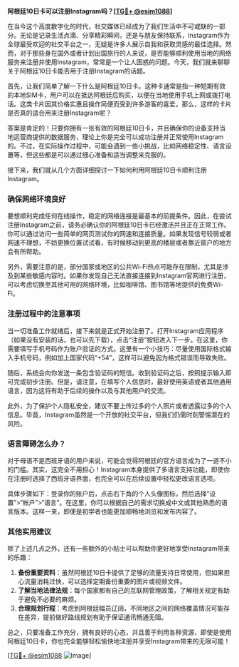 **阿根廷10日卡可以注册Instagram吗？[[TG💪+ @esim1088](https://t.me/s/esim1088)]**

在当今这个高度数字化的时代，社交媒体已经成为了我们生活中不可或缺的一部分。无论是记录生活点滴、分享精彩瞬间，还是与朋友保持联系，Instagram作为全球最受欢迎的社交平台之一，无疑是许多人展示自我和获取灵感的最佳选择。然而，对于那些身在国外或者计划出国旅行的人来说，是否能够顺利使用当地的网络服务来注册并使用Instagram，常常是一个让人困惑的问题。今天，我们就来聊聊关于阿根廷10日卡能否用于注册Instagram的话题。

首先，让我们简单了解一下什么是阿根廷10日卡。这种卡通常是指一种短期有效的本地SIM卡，用户可以在抵达阿根廷后购买，以便在当地使用手机上网或拨打电话。这类卡片因其价格实惠且操作简便而受到许多游客的喜爱。那么，这样的卡片是否真的适合用来注册Instagram呢？

答案是肯定的！只要你拥有一张有效的阿根廷10日卡，并且确保你的设备支持当地运营商提供的数据服务，理论上你是完全可以成功注册并正常使用Instagram的。不过，在实际操作过程中，可能会遇到一些小挑战，比如网络稳定性、语言设置等，但这些都是可以通过细心准备和适当调整来克服的。

接下来，我们就从几个方面详细探讨一下如何利用阿根廷10日卡顺利注册Instagram。

### 确保网络环境良好

要想顺利完成任何在线操作，稳定的网络连接是最基本的前提条件。因此，在尝试注册Instagram之前，请务必确认你的阿根廷10日卡已经激活并且正在正常工作。你可以通过访问一些简单的网页测试你的网速和连接质量。如果发现信号较弱或者网速不理想，不妨更换位置试试看，有时候移动到更高的楼层或者靠近窗户的地方会有所帮助。

另外，需要注意的是，部分国家或地区的公共Wi-Fi热点可能存在限制，尤其是涉及到某些敏感内容时。如果你发现自己无法直接连接到Instagram官网进行注册，可以考虑切换至其他可用的网络环境，比如咖啡馆、图书馆等地提供的免费Wi-Fi。

### 注册过程中的注意事项

当一切准备工作就绪后，接下来就是正式开始注册了。打开Instagram应用程序（如果没有安装的话，也可以先下载），点击“注册”按钮进入下一步。在这里，你需要填写手机号码作为账户验证的方式。这里有一个小技巧：尽量使用国际格式输入手机号码，例如加上国家代码“+54”，这样可以避免因为格式错误而导致失败。

随后，系统会向你发送一条包含验证码的短信。收到验证码之后，按照提示输入即可完成初步注册。但是，请注意，在填写个人信息时，最好使用英语或者其他通用语言，因为这将有助于后续的操作以及与其他用户的交流。

此外，为了保护个人隐私安全，建议不要上传过多的个人照片或者透露过多的个人信息。毕竟，Instagram虽然是一个开放的社交平台，但我们仍需时刻警惕潜在的风险。

### 语言障碍怎么办？

对于母语不是西班牙语的用户来说，可能会觉得阿根廷的官方语言成为了一道不小的门槛。其实，这完全不用担心！Instagram本身提供了多语言支持功能，即使你在注册时选择了西班牙语界面，也完全可以在后续设置中轻松更改语言选项。

具体步骤如下：登录你的账户后，点击右下角的个人头像图标，然后选择“设置”>“帐户”>“语言”。在这里，你可以根据自己的需求切换成中文或其他熟悉的语言版本。这样一来，即便是初学者也能更加顺畅地浏览和发布内容了。

### 其他实用建议

除了上述几点之外，还有一些额外的小贴士可以帮助你更好地享受Instagram带来的乐趣：

1. **备份重要资料**：虽然阿根廷10日卡提供了足够的流量支持日常使用，但如果担心流量消耗过快，可以选择定期备份重要的图片或视频文件。
2. **了解当地法律法规**：每个国家都有自己的互联网管理政策，了解相关规定有助于避免不必要的麻烦。
3. **合理规划行程**：考虑到阿根廷幅员辽阔，不同地区之间的网络覆盖情况可能存在差异，提前做好路线规划有助于保证通讯畅通无阻。

总之，只要准备工作充分，拥有良好的心态，并且善于利用各种资源，即使是使用阿根廷10日卡，你也完全能够轻松愉快地注册并享受Instagram带来的无限可能！

[[TG💪+ @esim1088](https://t.me/s/esim1088) ![Image](https://i.postimg.cc/4NQfJmqS/Snipaste-2025-05-13-00-14-12.png)]